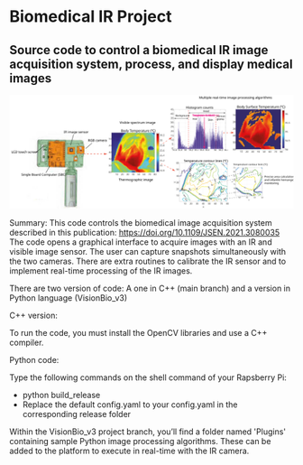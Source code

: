 # Biomedical IR Project
## Source code to control a biomedical IR image acquisition system, process, and display medical images

![Graphical abstract](GraphicalAbstract.svg)

Summary: This code controls the biomedical image acquisition system described in this publication: https://doi.org/10.1109/JSEN.2021.3080035
The code opens a graphical interface to acquire images with an IR and visible image sensor. The user can capture snapshots simultaneously with the two cameras. 
There are extra routines to calibrate the IR sensor and to implement real-time processing of the IR images.

There are two version of code: A one in C++ (main branch) and a version in Python language (VisionBio_v3)

C++ version:

To run the code, you must install the OpenCV libraries and use a C++ compiler.

Python code:

Type the following commands on the shell command of your Rapsberry Pi:

  * python build_release
  * Replace the default config.yaml to your config.yaml in the corresponding release folder

Within the VisionBio_v3 project branch, you’ll find a folder named 'Plugins' containing sample Python image processing algorithms. These can be added to the platform to execute in real-time with the IR camera.
